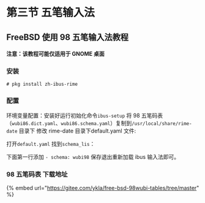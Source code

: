 # 第三节 五笔输入法

## FreeBSD 使用 98 五笔输入法教程

#### 注意：该教程可能仅适用于 GNOME 桌面

### 安装

`# pkg install zh-ibus-rime`

### 配置

环境变量配置：安装好运行初始化命令`ibus-setup`
将 98 五笔码表（`wubi86.dict.yaml`、`wubi86.schema.yaml`）复制到`/usr/local/share/rime-date` 目录下
修改 rime-date 目录下default.yaml 文件:

打开`default.yaml` 找到`schema_lis`：

下面第一行添加 `- schema: wubi98` 保存退出重新加载 ibus 输入法即可。

### 98 五笔码表 下载地址

{% embed url="https://gitee.com/ykla/free-bsd-98wubi-tables/tree/master" %}
